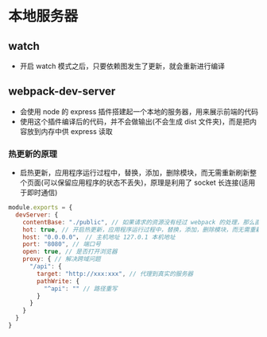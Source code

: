 # 本地服务器

## watch

* 开启 watch 模式之后，只要依赖图发生了更新，就会重新进行编译

## webpack-dev-server

* 会使用 node 的 express 插件搭建起一个本地的服务器，用来展示前端的代码
* 使用这个插件编译后的代码，并不会做输出(不会生成 dist 文件夹)，而是把内容放到内存中供 express 读取

### 热更新的原理

* 启热更新，应用程序运行过程中，替换，添加，删除模块，而无需重新刷新整个页面(可以保留应用程序的状态不丢失)，原理是利用了 socket 长连接(适用于即时通信)

```js
module.exports = {
  devServer: {
    contentBase: "./public", // 如果请求的资源没有经过 webpack 的处理，那么直接去 public 文件夹下找对应的文件。Vue public 就是使用这个实现的 ！！！ index.html 并没有在 webpack 的依赖图中(所以在 index.html 中直接引入的资源也不会被 webpack 打包) ！！！ 这个属性只在开发阶段使用，因为在 build 时会通过一个插件将 public 直接复制到的 dist 中
    hot: true, // 开启热更新，应用程序运行过程中，替换，添加，删除模块，而无需重新刷新整个页面(可以保留应用程序的状态不丢失)，原理是利用了 socket 长连接(适用于即时通信)(http是短连接)
    host: "0.0.0.0"， // 主机地址 127.0.1 本机地址
    port: "8080", // 端口号
    open: true, // 是否打开浏览器
    proxy: { // 解决跨域问题
      "/api": {
        target: "http://xxx:xxx", // 代理到真实的服务器
        pathWrite: {
          "^api": "" // 路径重写
        }
      }
    }
  }
}
```

